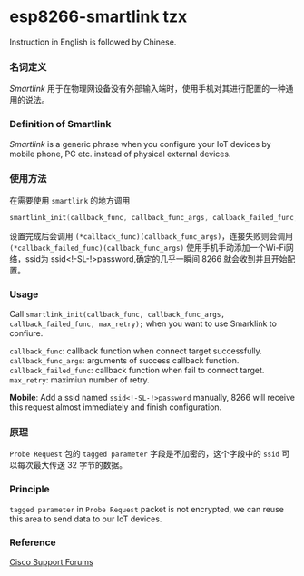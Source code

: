﻿esp8266-smartlink tzx
=======

Instruction in English is followed by Chinese.

### 名词定义
*Smartlink* 用于在物理网设备没有外部输入端时，使用手机对其进行配置的一种通用的说法。  

### Definition of Smartlink
*Smartlink* is a generic phrase when you configure your IoT devices by mobile phone, PC etc. instead of physical external devices.

### 使用方法
在需要使用 `smartlink` 的地方调用

```c
smartlink_init(callback_func, callback_func_args, callback_failed_func, max_retry);
```

设置完成后会调用 `(*callback_func)(callback_func_args)`，连接失败则会调用 `(*callback_failed_func)(callback_func_args)`
使用手机手动添加一个Wi-Fi网络，ssid为 ssid<!-SL-!>password,确定的几乎一瞬间 8266 就会收到并且开始配置。

### Usage
Call `smartlink_init(callback_func, callback_func_args, callback_failed_func, max_retry);` when you want to use Smarklink to confiure.

`callback_func`: callback function when connect target successfully.  
`callback_func_args`: arguments of success callback function.  
`callback_failed_func`: callback function when fail to connect target.  
`max_retry`: maximiun number of retry.

**Mobile**: Add a ssid named `ssid<!-SL-!>password` manually, 8266 will receive this request almost immediately and finish configuration.

### 原理
`Probe Request` 包的 `tagged parameter` 字段是不加密的，这个字段中的 `ssid` 可以每次最大传送 32 字节的数据。

### Principle
`tagged parameter` in `Probe Request` packet is not encrypted, we can reuse this area to send data to our IoT devices.

### Reference
[Cisco Support Forums](https://supportforums.cisco.com/document/52391/80211-frames-starter-guide-learn-wireless-sniffer-traces)
